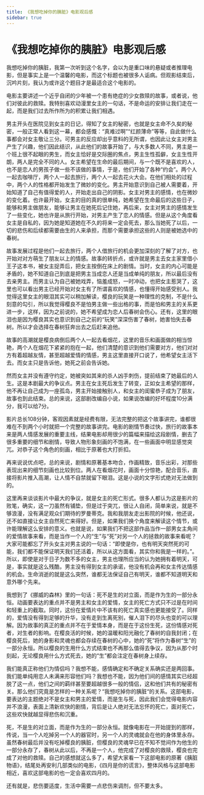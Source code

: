 ```yaml
---
title: 《我想吃掉你的胰脏》电影观后感
sidebar: true
---
```


# 《我想吃掉你的胰脏》电影观后感

<ClientOnly>
<title-pv/>
</ClientOnly>

我想吃掉你的胰脏，我第一次听到这个名字，会以为是重口味的悬疑或者推理电影，但是事实上是一个温馨的电影，而这个标题也被很多人诟病。但观影结束后，沉吟片刻，我认为或许这个题目才是最适合这个电影的。

电影主要讲述一个近乎自闭的少年被一个患有绝症的少女救赎的故事，或者说，他们对彼此的救赎。我特别喜欢动漫里女主的一句话，不是命运的安排让我们走在一起，而是我们过去所作所为的积累让我们相遇。

男主开头在医院见到女主的日记，得知了女主的秘密，也就是女主命不久矣的秘密，一般正常人看到这一幕，都会感慨：“真难过啊”“红颜薄命”等等，自此做什么事都会对女主敬让三分。可男主的反应却出乎意料的无所谓，也因此让女主对男主产生了兴趣，他们因此结识，从此他们的故事开始了，与大多数人不同，男主是一个班上很不起眼的男生，而女主恰好是交际圈的焦点，男主生性孤僻，女主生性开朗，两人是完全不同的人。女主希望在生命的最后期间，与一个既不是喜欢的人，也不是恋人的男孩子做一些不该做的事情，于是，他们开始了各种“约会”。两个人一起去咖啡厅，两个人一起去旅行，两个人一起去花火大会。在他们相处的过程中，两个人的性格都开始发生了微妙的变化。男主开始意识到自己被人需要着，开始知道了自己有值得爱的人，开始走出自己的阴影。女主对男主的感情，也在微妙的变化着。也许最开始，女主的目的真的很单纯，她希望在生命最后的这些日子，能够和男主做朋友，能够让男主在她死后记住她，再后来，女主对男主的感情发生了一些变化，她也许是从旅行开始，对男主产生了恋人的情感。但是从这个角度看女主是自私的，因为她是知道她在不久的将来一定会死去，那么当她死了以后，一切的悲伤和后续都需要由生的人来承担，而那个需要承担这些的人则是被她选中的春树。

故事发展过程是他们一起去旅行，两个人借旅行的机会更加深刻的了解了对方，也开始对对方萌生了朋友以上的情感。故事的转折点，或许就是男主去女主家里借小王子这本书，被女主捉弄后，把女主按倒在床上的剧情。当时，女主的内心可能是矛盾的，她不知道自己到底是把男主当成恋人还是当成单纯的朋友，所以最后没有去亲男主。而男主认为自己被她戏弄，恼羞成怒，一时冲动，也把女主惹哭了，这里也可以看出男主已经开始对女主有了所谓喜欢的情感，也懂得开始感受别人。我觉得这里女主的眼泪其实可以稍加解读，樱良的玩笑是一种理性的克制，不是什么刻意的勾引，所以我觉得樱良不是怕男主做一些出格的事，而是怕和男主的关系更进一步，这样，因为之前说的，她不希望成为恋人后春树会伤心。还有，这里的眼泪也是因为樱良其实也意识到自己之前的“玩笑”深深伤害了春树，她害怕失去春树。所以才会选择在春树狂奔出去之后赶来追他。

故事的高潮就是樱良病倒后两个人一起去看烟花，这里的音乐和画面做的相当惊艳，两个人在烟花下紧紧的抱在一起，他们清楚的意识到他们需要对方，他们对对方有着超越友情，甚至超越爱情的情感，男主这里直接开口说了，他希望女主活下去。而女主只是告诉他，她死之前会告诉她。

然而女主并没有遵守约定，她被突如其来的杀人凶手刺伤，提前结束了她最后的人生。这是本剧最大的争议点。男主在女主死后发生了转变，正如女主希望的那样，他不再让自己成为一座孤岛，男主开始接触别人，和女主的闺蜜恭子成为了朋友，故事也到此结束。总的来说，这部剧改编自小说，如果说改编的好坏程度10分满分，我可以给7分。

影片总长108分钟，客观因素就是经费有限，无法完整的把这个故事讲完，谁都很难在不到两个小时就把一个完整的故事讲完。电影的剧情节奏过快，旅行的故事本来是两人情感发展的重要主线，结果电影却用很少的篇幅来描绘这段剧情，删去了很多重要的细节和剧情，导致人物形象刻画的不饱满，在一些画面中明显感觉突兀。对恭子这个角色的刻画，相比于原著也大打折扣。

再来说说优点吧，总的来说，剧情和原著基本吻合，作画精致，音乐出彩，对那些表现出来的细节刻画也比较到位。两人在看烟花时，画面十分惊艳，配合音乐，直接将影片推入高潮，让人情不自禁就留下眼泪。这是小说的文字形式绝对无法做到的。

这里再来谈谈影片中最大的争议，就是女主的死亡形式。很多人都认为这是影片的败笔，确实，这一刀虽然有铺垫，但是过于突兀，很让人自闭，简单来说，就是不够浪漫，没有满足观众们期待的罗曼蒂克。我和我朋友走出影院的时候，他还说，还不如直接让女主自然死亡来得好。但是，如果我们换个角度来解读这个情节，或许能理解这么安排的意义。也就是说，如果我们不把这部作品当作一部男女主角间的爱情故事来看，而是当作一个人的“生”与“死”对另一个人的拯救的故事来看呢？大家可能都忘了开头女主对男主说的一句话：“即使是你，也有明天突然死的可能，我们都不能保证明天我们还活着，所以从这方面看，其实你和我是一样的。”。所以，即使是对于日子为数不多的女主，男主也理所应当的认为她拥有着明天，可是，事实就是这么残酷，男主没有得到女主的承诺，他没有机会再和女主传达情感的机会。生命消逝的就是这么突然，谁都无法保证自己有明天，谁都不知道明天和意外哪个先来。

我想到了《挪威的森林》里的一句话：死不是生的对立面，而是作为生的一部分永恒。动画要表达的重点并不是男主和女主的爱情，女主的死亡方式只不过是在时间和轻重上的截取。同时，这份在爱情片中不该有的死亡真实感也更能接受了。同样的，爱情没有得到足够的升华，没有走到生离死别，催人泪下的尽头也变的可以理解。因为故事的真正的重点并不在于爱情本身，而是在于这份生死，这份情感对死者，对生者的影响。在樱良活的时候，她的温暖和阳光融化了春树的自我封闭；在樱良死后，她的身影和灵魂也都会存续在春树的心中，她的“死”将作为春树“生”的一部分永恒。所以樱良的生用什么方式结束也不再那么值得去争议，因为从那个时刻起，无论樱良用什么方式死去，她的“生”都会注定在春树身上续存。

我们能真正称他们为情侣吗？我想不能，感情确定和不确定关系确实还是两回事。我们能单纯用恋人未满来形容他们吗？我想也不能，因为他们间的感情其实已经超脱了这一点，他们之间的羁绊甚至要超越很多一般的情侣，这和他们共有的秘密有关。那么他们究竟是怎样的一种关系呢？“我想吃掉你的胰脏“的关系。这部电影，要表达的主题绝对不是女主和男主的爱情，而是生与死，因此我们会觉得电影内容并不浪漫，表面上清新欢快的剧情，背后是让人绝对无法忘怀的死亡，面对死亡，这些欢快就越显得悲伤和沉重。

死，不是生的对立面，而是作为生的一部分永恒。就像电影在一开始提到的那样，传说，当一个人吃掉另一个人的器官时，另一个人的灵魂就会在他的身体里永存。虽然春树最后并没有吃掉樱良的胰脏，但樱良的灵魂早已在不知不觉间作为他生的一部分永存了，春树从此以后，不再是一个人，他完成了对樱良的救赎，樱良也完成了对他的救赎。自己的感想就这么多了，希望大家看一下这部电影的原著《胰脏物语》，结尾处再安利几部类似的电影，《四月是你的谎言》，整体风格与这部电影相近，喜欢这部电影的也一定会喜欢四月的。

还有就是，悲伤要适度，生活中需要一点悲伤来调剂，但不要太多。

<ClientOnly>
  <leave/>
</ClientOnly/>